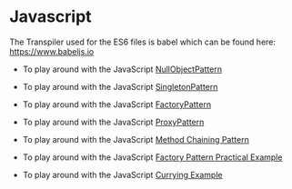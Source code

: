 # Javascript 



The Transpiler used for the ES6 files is babel which can be found here:
https://www.babeljs.io

* To play around with the JavaScript [NullObjectPattern](http://babeljs.io/repl/#?babili=false&evaluate=true&lineWrap=true&presets=es2015%2Ces2016%2Creact%2Cstage-2&targets=&browsers=&builtIns=false&debug=false&experimental=false&loose=false&spec=false&code_lz=PQKhFgCgQAi34wCoAsCWBnGBTAHgQwFsAHAG2xgxQHsB3LfGAOQFdTSB5AIwCtsBjAC4BaAAr5Bg7ACcAdjACiBEuRhp5AKXwA3fAGV-0tMUEwAFAr0A2AJSIAwtOwTsAExhcAnote11MACFqaiwzGABGAGYAOgAGABZogCZY8IB2GDtoOGzUCjwiMgpMD3wMNxhqeQARfFk0bFIYapZCNFUymEEUCj0WYhl-UjKGWXc_bph0BlIpOQk0bXyAc2oAcgxEAFkAMWFqjg4tmDr3LfxXbXbh_07uigwWLhghkewMaMQ9bGwALinJMQML9gMBXNhon4ANbGNxofDRajSZbAaFoYC1eqNAD6LTa5EQhOgwCgrwwWExDVIePaFCgAG8oABIKAwF5VDCCaQsIRIsw2GD0gC-rMoxDQgj01EI2B2aCc_MFbJFkCgKtZpOG5OadSpNPIrHY3D4QhwuCkYwpusa-rpkEZqsgbLZ_A5XJ5gj5AvplH6Mn5AG4YCrnWKJVKZXKFd72bIMNRyNFSNRlmYAER6DgAJSzAE1mBwkAAJACSTAA4jAdhwAKpMaoAQjTNiDQrZoJgogTnkISOIKE8UDVQ8dZKwuwORzNFtcVqx1NatJyDtFLrd3N50kVPseAy3LeDq7Dkulsvl2G3sfjieTqbTE8Ox2EzWChAwrnwnmbrZgHa7pB7PsBwAGhOLBaEaJpomxT5HXVUctXHC4ADVrnwfw8BnOc9UXVQGRHUNXTjd1N0vXd_QPENnQwcUT0jc9LyI68IVvdNzlcVD2HQ-RnwAQXYGB7HwIFv2DZ0_27XtpH7TxQM6CD2Dk8DIJgaDYOHR1NRGTtglIfDHTXYiN09fclW6TBomIXSYAAXhgABtABdVtmVFHhWmIEtZE9LsEzMKFsFkypeAEQQY3Mj4rITSyWCoMx6QCoLqBCoQhQPJxBBYOQummYMgxyNllmwQQOBYEqADNfNIfzAu9UVmTZNByrMCLoMwLyqpqzwbAFBrBT651yr5chTFwWyYFiIMxoAHhyiyotIJNsFkZZuimgBqda6sgJlQ2dZldr2tRmsS2ybLs1qFvs3BHOiRKYwyrL5Eu3Trtu5KTUEH8BuVNk-rbRpyhgR7stkbBaB1edbUNTgUsEQMCsPTSnTZbF2tkTr7v6lG_pxmARrUDAOusuzyvwUhygDEddqGrcCbGuzJpgGa5si3SlpWtbmc27bDudJqWumSzXpuu7ArOuysYdJk-dDdGqvG91sCpnbZedLgnHwKEVbVlVDr10MQfkeXdPy_acaonJ4NJN0YAWktZ3G_SjsRtlCHK6pXyqh2YH-e8dknLY02Ao9CBQtD1G99w_a2XjqmQksABlE94stg9dvaNJHMcYCzFh5GXAirxIkztyo0Uw_Ubd6rxjtHGcKQThgMGIa8zk6n4ChqHKnSEzksYTlcdwPtC8CJRQGAHY2NRvOoHKKAW6JDqPJjTAW8aW976qWyPRf3JILyfN0sx7dnaJ3c96Uo9AzeHyOfkBQz0Non3zzZ860-PjDjiI4x3SHZvuDGA7FOI3FkA_FWLsM4dgAOoUH4HUHAZR2jeHwPwTu2p7gwBlN0agjsaLhlPFGbAoEuACHwLFCgaYiolTKhwSquk0wwD8AJI2MBabzzttIagVxwTuDQLOUCmsmgjyEB8I8HYAhlWYSgCQx01DMOoGwdwxA2BNHjDg9AK1KjSO7pwhW3Q5ElFkNQUweBMCCDqIIAA_DAXM2BiBqFMLQJRpB3CGDKBPLBohuHLGkEQUCEjgAeHIZQhRLjlEwBoU3NMsg1FMJ6E4aIigyioKwIYwQySgnIB6Ow-UnJKAJjKmgKoUwZAkMJl0OeZQoQ4CWNITwgg0AynkVgthuhSAsGKFgOJAkkTN1Mf3dw9x5AIIElg8q-chAlNkLBUMHZUAlFdJEmUmDcmunBDAfo8jPBKKmDoCgnoXjkyaBMqZTTSnUOKqVCqVUmHYLYE0ooXRmnvCXtkvIMBvhEXcKcEJkgZCFM6Rc-QZgYbGlCmICQcxZA2H-CWSoJhmloAAF4VCwVc2htzGHAOKjQVwoEjmGAbhQP5bDGCUhtLhbA4K4aBNrsE2gPR5AmPMto2gnQhr534c9XJi9smiHIGUB4PxOE50pQufENK1EQtNEytA_AJ5EUseoBgx4IxnmjNgvFeCZ5ONAhKZh1x8YphgBmbMeZQJMELKWCsVZaz1ibKBCCshRknLcHM8SwSAjeAiswz8zqKAsKaOTDlngsDRMYLK0w5VuGEE4Zo3VXA0FQmdegRVeqlHSGOUDYNAzTAeKoDo7NxBfH-MIJ6tki8aE3PoR_f-Z8L5ewbTYaIBC6KaovAeXe7Ma10IYX5T-59w5cUji2tttENXEIRrjZeDKYAcChAG_GxV0kNM4WmagSK2hotcEwxNrhK2_mCXodQndOE-zTJEJhxjTGDz4VUzhC1CW5IPVE65_bOoCiNmqmGC64admhTIWZc7nTVo_divyaYNF4vUKtWRTSMCsouHw5sE7CH0WjGbI8EiwB9VgDA41pb1CmH8FgpiCY_gHRAEybkshfhWEiMAvYgcYDPkvm-D8g5VY0bo78AAHBkEBv82MwF4snQSvFRB6Go7R_Ovw0gAFYvkWtzFam1ZZKzVjrI2ajwBQPm2VDXeCm887gNbZXczQYgA&playground=truee)

* To play around with the JavaScript [SingletonPattern](http://babeljs.io/repl/#?babili=false&evaluate=true&lineWrap=true&presets=es2015%2Ces2016%2Creact%2Cstage-2&targets=&browsers=&builtIns=false&debug=false&experimental=false&loose=false&spec=false&code_lz=PQKhFgCgQAi37xgYQE4FMCGAXdATGAIwE8YBRPAdwEsA7GAIQHsmBnGAChgEYAGAOl4B2fgCZe3ITACUSAIIwAynQDmAG3TYm9AA45cqetQC2OjcfS1sOatph0YAKUwA3TIoDGqajuycyigBsstBwoUgR0MBQHmqYrOzKtOqadlAA3lAwYdms1tjUHva0eZi0HugwALwwtACuamoA3Fk5MKUFRSqaAJIl1uXoHNJtmZDZ2a3Z1ABmHACESSlatPx0pYMjUzBjExPb2UsaK2v9ZRXVteiUSqrH2sMt43tt2QC-29sY2HWGt8n3VbrAYVJ57VofZ5QSExOIJGAAJTq9F2bWMmDoXBGqMmz1xLxgHm0eXad1StG4lyO5P43WwfQ2FUeB0JxL8rDJK1EVM52lpvTOg2ZeNeE2AwBgAHVqI0YDpvFZijBsAALSpEkpMDQALhgPXY1D8qsqrEwFmKjPQAH5lag6ugWRrWFr0Pw1EwVBwAET6-xGtXtM2VYHna0wL0wADUnFJAPJlKqidjy203OkIXerWhUCgtGuiORw346Mx0iaQA&playground=truee)

* To play around with the JavaScript [FactoryPattern](http://babeljs.io/repl/#?babili=false&evaluate=true&lineWrap=true&presets=es2015%2Ces2016%2Creact%2Cstage-2&targets=&browsers=&builtIns=false&debug=false&experimental=false&loose=false&spec=false&code_lz=PQKhCgQAkmOgwgJwKYEMAuKAmUBGAnlAKLYDuAlgHZQBCA9vQM5QAUUAjAAwB0XA7DwBMXDvygBKWAEEoAMTQBjDPSREADpixIaFALbqANij0oqGTBXq6aAKTQA3NAGVFSCuoxtizgGxToWCDAkGBwcGcMdyoAcx51JHoVDAJ1FB4UAEcAVzRDJgBJGKpVFAQ0JhQoAF4oADNsqmUrKlYmKOoYiRgAb3AoGAHUDGydKAwACwomHhUAVXU0pHLK1m7qjah26Lj5xZRlipQ1gG5-mABfcMVDCpYEejq6lBQAWSUpqhRwPvO8VDIaygPQuJwG53AV3ANzuUAeTxe70UnxQCmUqiIPwhAzc6Cw8OeKAAKqljopHoSSWluuc-uCBgyKHVWOSEcTSRkcnlCsVSitjgAiBAAeTkcmIxAFEikDNlw1GNC-ZDhFJep3ODJQ-SqTJZqvZaU5uXyRRKqH5rAFPgACgAlHzOYVSmWyoYoEZjJUkJgJFBMJj0dWurWVKDyz0oZUAOWyhkMwrwACsUMoCYiPtRjhIwYMGecruCoTD_Sq2VAUAAPLBUbD3fVIlFY-n4AFA2ka3M46wB4w8Qz0GKW2gAzpQVmEqXN5sFy7XW4l4g-1D--jlqtmWulwkNzNN3P_SNtgZ0vOy8lUHvpfuDgXDyOjv2-leTzu5meQ8LQ-csGNxhPJ1N6wzL412rTc0zeYDvhPP5WxpY8Ow7c9Lz7AdLSjJJPhicZVwPMgX0QgZ3yhL9YVtRpgWxKA9DQah2G6E8pzHbsvHHdNkUzNEVDUGooC9CCdy-LiMSDBk2MgjihKUbiCB4XFMDKfUqUFcSpR4PDRK7NlBNRaSMTk1AFIg5TLUfZcAzUjTsyQoDJN09E1AMvFFLZEyBQDUxJk6SZLCYEosAraYLHMSy4LOWUO1ACAAEgGUCWKBmgIkJiqNA8HoBwqnJbAqkoOMoASagvDqeg43oShYnGSsvGocYUuYi9SqqAAuGAEqgaAAFpup63q-v6gbBqG4aRtGgbwHakBouiia4tdeaFoGO8KuwiDpum2bEumxbltHRcnwDTaOqgbaFowrzKpUFtIyOmK5rGh7Hqe57htu4BpwhKEvXI1oJB4Gi6OsoA&playground=true)

* To play around with the JavaScript [ProxyPattern](https://babeljs.io/repl/#?babili=false&evaluate=true&lineWrap=false&presets=es2015%2Creact%2Cstage-2&targets=&browsers=&builtIns=false&debug=false&code_lz=PQKhFgCgOqQAgAoCcD2APAnoghgFzwFNkA7eAUXRwFsAHAG0PgEsyApHANxwGUBjZM1p54ACnI8AbAEo48AMLJC-QgBN4AI0wVVAd1bwAQqlQBnMfACMAVgB0ABgActgEz3LAdnizo8eHDkAFQALJhQMTABaXAJiMlD6WnNMVABXeDxUeABzHANqHFNTZk4mWmIAM1RkApI-QgAaeF1QshxNZmz4emZTEVNgtPp1DSZTZWQ-UNUGuX08YIzQ-FMaJiJ0EWpU-jwhRgzmakJTWwDfABlCPHN6EwBreHwlpj56QvHzHkzkHGymHAkdThLAALngIUI2g0qAW8GCXABKwmU3gAFlroMZnIFkxvtU_q93kV4KpUCd4HwcPR6CwSERSNT6NpcUg0FgAOTmcY4SaLY4LVDqFrMVFKPCpUjmZg3ZG8qZqeBKUw7PC2ACQciCyxB2nkxPMCPM7SpCrEItRvSe8AAEoVgmicLRNIVFagyDy-YFiNQnuYANJQpqA9Ssgp4BWqABizAOhXgADVqalCD4EDKnvRTFl7iRULpjTDUiImfAKrHCAA5NamJoWxZW2gfRVaF7wfG_f6Ug2abR8d19ZCpPg_M6wXyQtkRBQ9_Q0laI-CEUrIbQqvj1IoVHZyvl0613Km0o3BAq0Jqtu6oWisLp4NCpbLBOTtDSdbq9PB14KihvmJRMmudy6LY8AAOqtG2nqogKWLNLGtKjJSTKKn8eRkPMz6-KyqzHLuUzepsdZMHOtJ5iIV7OveaRPm2LSoAcPR9E8uSsE0rB9MowokQhOToXI5TIFUNSAvUvb4T-JBdAYrInme7EYT-qK6ACqiqIqrKEPSq7dIUIh7HhIbNDxNJyOKkpkDKY4IHAwBQFA3yCFJti0GgmR4Jg5S2IQACOqTUqYACS2R5ko8iuvAAC8ZapHUezuqIg63tI_iQAA3lAfiZUq1wWUsvS2JkACqtCCeF4yiClkXVSs963oVqAlWVrqVQA3NlUAAL72ZAbwfPAABKsXwBlkBZWN8AFKwojeCN2XjX4fj9iQzF9ASXbRSQhC6O2PyEm182pYttXrYQtjQcEogAERRoFFzkLaV3SK18DAMAbblsgq0oospGaGMwEXoQVKpOMxnwFtGlZJRbZvl0TEiP2dCMEQzIZFk5ZAvAaTIGWFZQOq6prZ2Z0Xddt33Y9z2ve9OHA-66gXfB85IRUelAyDYM3XdD02ldS7oJ-0pkKypqhGOhPE4S50_eTPNUy9b3wJWsKSV0UyAv8hrEOsWQuClf2s3pfoqTSY7wJLe3_DL8qXdzlMAIJPYr724QC5iWClGZWuRyGRod2XdRNXU9VAfUkrqUCjQtS0Dvew4_KI5aMKYPiLdHx3MBUogAIQLAVYupodi356chdRfAADaAC67UTcdR0N_lpzJxS0Wt6YdeLUHMdkxd3o1ClGeN8d3C4-GkYxgc0VXVdXcx5n2el7Yhe2IwUlwgAfPA9gpcXc31w3wmiCj8DoBX9gvefAA8zcrzgCpr1p2QLFf8AANTv2nTcHz_i-iMvQuld0DV1sPcKEUUar9x9EPfef8lZgSYFUWKoZlit3gnCOmtsB7UAUtjSU3RUBHj9uLOBP8J7TCnkwaKgCH6hGAaA7g9AUzzz_sdZa2ZGBr1QNka6iCyxpCxqyfm79Jr4EnhWD-8B-YyWWIXb8v4WDmG2KiNmnFkC2CemQhu2i_A9x_vo46-9DGLUIFmJgw8j7VBPtcM-F83632Xh3J-G9ghv0_rAw-TdtG6IQa8IYqgSAchEJjVBYwfo4P3KyQ81ISFnQJoTY6SsVY7RUhDQgUMJIsBELIpg1ROisFiVQj8fQ8HtFYIJYStQtiAi2rjGamFrTCUIdeDID5aL0QOOghG3hzZsKzolCJPpvJ-QCsFUKhByqEAAT-FuFZTAMOkEPEeP9dHsIHAxM6dxeFXX4f2HYgSQmsDCXjA4uS4kXmLODfZww8ZY29iLZYnSATIF-JgBRlpzAriAvmUCzsEmE3VOslamzuE7J4KwMSaSbnqFCW2ChahilpMhqGLIOA1JQSGTUJ4QjlgIvUMUzIbZV7_K8Ww2hj9aCg0umleA4DtDgmgTUJoTCUzwHBE4-ZDD4CdW_mwxa-Lik0NmbYDuDDWEGN0WQkxRiyUypWX4cypAxERkoRWee-iQ6QDDj2DshIo4dQmhw-OI5rF7wmpYgZecRUd3NX_TlKcK6V2kcUywV0mg3UkS4d1LrJEAGYfWeoOAAFkDcU6wYbJGSHdQCoFi1AUNyDUwDwkaDiOFTUwAAnBmneOanYeuKYYGNkBAUJvjYm4p8gc0ABEc3kBzVGHNABxHNfN4C11jYk8tsrjrL1ctOTa20pxYBmQVW1ErA6Gr8H3LF1BPE9sWkqx5BV-1YBtnyQZ2CYETompqyAQcoBbR2kNEglVbBTVPc9IAA)

* To play around with the JavaScript [Method Chaining Pattern](http://babeljs.io/repl/#?babili=false&evaluate=true&lineWrap=true&presets=es2015%2Ces2016%2Creact%2Cstage-2&targets=&browsers=&builtIns=false&debug=false&experimental=false&loose=false&spec=false&code_lz=PQKhFgCgQAi34wIIwLYFMAuALA9gExgGFsBDASwDsqBzGABVM03QCdKZzUAHAG3QyVMTcrg5UYAKVIA3UgGUAxq3LdMMABQBReQDYAlADpE8RHGgwAkpQDOLUoVwAzGAHcVmWptSlKATxg7JgF0IRt9AC4zUwsYOJheXBoaNmsgykV0Qwd8ABV0AA9MDQAiAvwS_QBuM3jE5NTbYQysnPyi0vLKmti6pJTWNObMw0p0VwAZKnQNatq4xTEbXH5Deo16gaHfEZTMCf70PMLi_TmLEwsAdQ90BPQbGxhF_DuNGDE7oJZBdX1aszAYAwK53RS-Z5kCROACuGU8SxgOCYMBo5BkdxhTxwbDBMNYrFC6io6UyMAARqRFABrYy9BZLFZZdbzeJshKHQZNHatfDHDplCr_ens-IASDFovZ2T57WKgsqiAlkqlqvio3GUzGs1Zar1cUMewODX5p2qYsuCAsREJwUI5ICWnwrgkACFcLgnu8AEy6QwABgAHIZvf6AIwAdhgwqtsfgwCgil4pEeMAASnCYABvKBxXNoCgcWbZ_N5yBsxa2JlrJIafPK-sSsauGDG2Yy02lDA4AiQwtebhMFjsGCvVC4RXlmDKiUwDWTaY6qczyUduWlGAAWm3O93e_3B5gk7iK7nza1M2FJ5nc7aJ1KcpgpCcw8C6ErhF400q5mvyrPmqLle043mu94lE45CsHYMCDqw6jklgrjoKESKkOSx4gf-hjCOSS5_rOYECjY75iIQcEIUhKEcLhmGnoaWDGiknZnD0BGSo2oAQJAKrxFavFxLAuTYHc6G4BizwEHcLq8LwsEqEIMBOCsiQupQdAsEUnA0SJklVvwMAROYAkwLAB7mRZllWdZNm2ZuUAmSAEoOeysDKt2eCEIoULUOpsFDmwHBjrguaOcqdk2cZrnKo-z6viRH4JNMLlsk5EqQdB6gURSVGobhYoJWR_nwTlmDIXl6EpXxVWCVuEX1Q1jW2TVpnAlhv4wAAvvmUDdZAibJqmxoljxDmVnYrAwoomC4KwxZZki2DkDYNYmo-AC8R4lFUXUOQ5d4dJpmD6Nmi3LatzEbWdK2bEcj4ANRIicO2Epg-I6ctO19RaPHnkBp04Odt2mjAm2Azdhwg49JQADqUNtMCve911fXtPG4fN10XXdJyg1jwMPUeMOYAjSMjuDqOjTxRqQ-uJ0LWTH0Q2tz27f1kB9VAzbpnC7Y-FQsxVEAA&playground=true)

* To play around with the JavaScript [Factory Pattern Practical Example](http://jsbin.com/lomugajigi/edit?js,console,output)

* To play around with the JavaScript [Currying Example](https://repl.it/repls/HighFirmConference)



